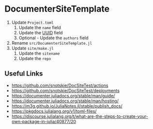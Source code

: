 # DocumenterSiteTemplate

1. Update `Project.toml`
    1. Update the `name` field
    2. Update the [UUID](https://stackoverflow.com/questions/69945658/how-to-create-a-uuid-for-a-julia-package) field
    3. Optional - Update the `authors` field
2. Rename `src/DocumenterSiteTemplate.jl`
3. Update `site/make.jl`
    1. Update the `sitename`
    2. Update the `repo`

## Useful Links

- <https://github.com/snotskie/DocSiteTest/actions>
- <https://github.com/snotskie/DocSiteTest/deployments>
- <https://documenter.juliadocs.org/stable/man/guide/>
- <https://documenter.juliadocs.org/stable/man/hosting/>
- <https://m3g.github.io/JuliaNotes.jl/stable/publish_docs/>
- <https://pkgdocs.julialang.org/v1/toml-files/>
- <https://discourse.julialang.org/t/what-are-the-steps-to-create-your-own-package-in-julia/40877/20>